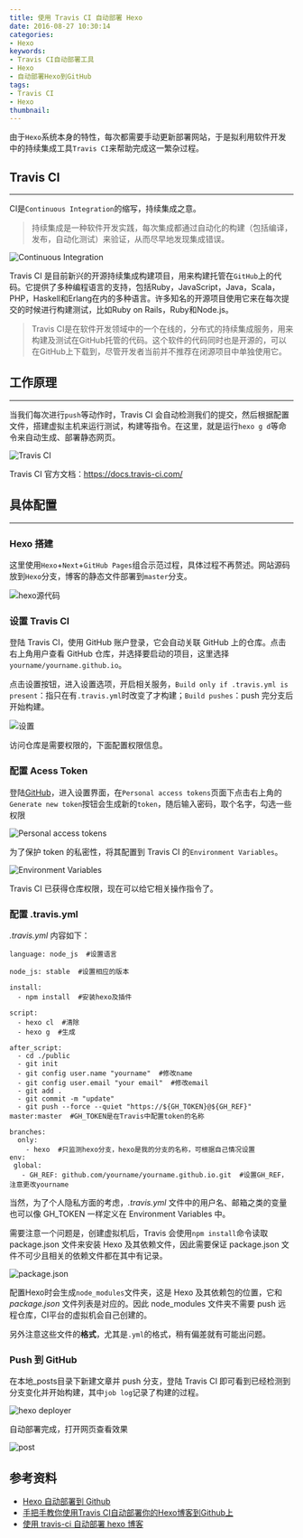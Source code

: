 ```yaml
---
title: 使用 Travis CI 自动部署 Hexo
date: 2016-08-27 10:30:14
categories:
- Hexo
keywords:
- Travis CI自动部署工具
- Hexo
- 自动部署Hexo到GitHub
tags:
- Travis CI
- Hexo
thumbnail:
---
```


由于``Hexo``系统本身的特性，每次都需要手动更新部署网站，于是拟利用软件开发中的持续集成工具``Travis CI``来帮助完成这一繁杂过程。

<!--more-->

## Travis CI

***

CI是``Continuous Integration``的缩写，持续集成之意。

>持续集成是一种软件开发实践，每次集成都通过自动化的构建（包括编译，发布，自动化测试）来验证，从而尽早地发现集成错误。

![Continuous Integration](https://raw.githubusercontent.com/Evandoz/blob/master/Travis/Continuous.png)

Travis CI 是目前新兴的开源持续集成构建项目，用来构建托管在``GitHub``上的代码。它提供了多种编程语言的支持，包括Ruby，JavaScript，Java，Scala，PHP，Haskell和Erlang在内的多种语言。许多知名的开源项目使用它来在每次提交的时候进行构建测试，比如Ruby on Rails，Ruby和Node.js。

>Travis CI是在软件开发领域中的一个在线的，分布式的持续集成服务，用来构建及测试在GitHub托管的代码。这个软件的代码同时也是开源的，可以在GitHub上下载到，尽管开发者当前并不推荐在闭源项目中单独使用它。

## 工作原理

***

当我们每次进行``push``等动作时，Travis CI 会自动检测我们的提交，然后根据配置文件，搭建虚拟主机来运行测试，构建等指令。在这里，就是运行``hexo g d``等命令来自动生成、部署静态网页。

![Travis CI](https://raw.githubusercontent.com/Evandoz/blob/master/Travis/Travis.png)

Travis CI 官方文档：https://docs.travis-ci.com/

## 具体配置

***

### Hexo 搭建

这里使用``Hexo``+``Next``+``GitHub Pages``组合示范过程，具体过程不再赘述。网站源码放到``Hexo``分支，博客的静态文件部署到``master``分支。

![hexo源代码](https://raw.githubusercontent.com/Evandoz/blob/master/Travis/Travis001.png)

### 设置 Travis CI

登陆 Travis CI，使用 GitHub 账户登录，它会自动关联 GitHub 上的仓库。点击右上角用户查看 GitHub 仓库，并选择要启动的项目，这里选择``yourname/yourname.github.io``。

点击设置按钮，进入设置选项，开启相关服务，``Build only if .travis.yml is present``：指只在有``.travis.yml``时改变了才构建；``Build pushes``：push 完分支后开始构建。

![设置](https://raw.githubusercontent.com/Evandoz/blob/master/Travis/Travis005.png)

访问仓库是需要权限的，下面配置权限信息。

### 配置 Acess Token

登陆[GitHub](https://github.com)，进入设置界面，在``Personal access tokens``页面下点击右上角的``Generate new token``按钮会生成新的``token``，随后输入密码，取个名字，勾选一些权限

![Personal access tokens](https://raw.githubusercontent.com/Evandoz/blob/master/Travis/Travis006.png)

为了保护 token 的私密性，将其配置到 Travis CI 的``Environment Variables``。

![Environment Variables](https://raw.githubusercontent.com/Evandoz/blob/master/Travis/Travis008.png)

Travis CI 已获得仓库权限，现在可以给它相关操作指令了。

### 配置 .travis.yml

*.travis.yml* 内容如下：

	language: node_js  #设置语言

	node_js: stable  #设置相应的版本

	install:
	  - npm install  #安装hexo及插件

	script:
	  - hexo cl  #清除
	  - hexo g  #生成

	after_script:
	  - cd ./public
	  - git init
	  - git config user.name "yourname"  #修改name
	  - git config user.email "your email"  #修改email
	  - git add .
	  - git commit -m "update"
	  - git push --force --quiet "https://${GH_TOKEN}@${GH_REF}" master:master  #GH_TOKEN是在Travis中配置token的名称

	branches:
	  only:
	    - hexo  #只监测hexo分支，hexo是我的分支的名称，可根据自己情况设置
	env:
	 global:
	   - GH_REF: github.com/yourname/yourname.github.io.git  #设置GH_REF，注意更改yourname

当然，为了个人隐私方面的考虑，*.travis.yml* 文件中的用户名、邮箱之类的变量也可以像 GH_TOKEN 一样定义在 Environment Variables 中。

需要注意一个问题是，创建虚拟机后，Travis 会使用``npm install``命令读取 package.json 文件来安装 Hexo 及其依赖文件，因此需要保证 package.json 文件不可少且相关的依赖文件都在其中有记录。

![package.json](https://raw.githubusercontent.com/Evandoz/blob/master/Travis/Travis009.png)

配置Hexo时会生成``node_modules``文件夹，这是 Hexo 及其依赖包的位置，它和 *package.json* 文件列表是对应的。因此 node_modules 文件夹不需要 push 远程仓库，CI平台的虚拟机会自己创建的。

另外注意这些文件的**格式**，尤其是``.yml``的格式，稍有偏差就有可能出问题。

### Push 到 GitHub

在本地_posts目录下新建文章并 push 分支，登陆 Travis CI 即可看到已经检测到分支变化并开始构建，其中``job log``记录了构建的过程。

![hexo deployer](https://raw.githubusercontent.com/Evandoz/blob/master/Travis/Travis013.png)

自动部署完成，打开网页查看效果

![post](https://raw.githubusercontent.com/Evandoz/blob/master/Travis/Travis015.png)

## 参考资料

- [Hexo 自动部署到 Github](http://lotabout.me/2016/Hexo-Auto-Deploy-to-Github/)
- [手把手教你使用Travis CI自动部署你的Hexo博客到Github上](http://blog.csdn.net/woblog/article/details/51319364)
- [使用 travis-ci 自动部署 hexo 博客](http://gold.xitu.io/entry/570de1f32e958a0069d567f6)
